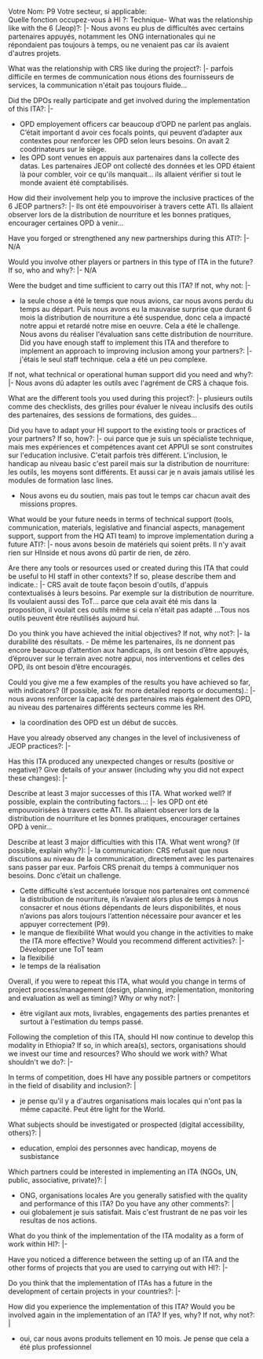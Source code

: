 Votre Nom:  P9
Votre secteur, si applicable:  
Quelle fonction occupez-vous à HI ?:  Technique-
What was the relationship like with the 6 (Jeop)?: |-  Nous avons eu plus de difficultés avec certains partenaires appuyés, notamment les ONG internationales qui ne répondaient pas toujours à temps, ou ne venaient pas car ils avaient d'autres projets. 

What was the relationship with CRS like during the project?: |-  parfois difficile en termes de communication nous étions des fournisseurs de services, la communication n'était pas toujours fluide...

Did the DPOs really participate and get involved during the implementation of this ITA?: |-  
-  OPD employement officers car beaucoup d’OPD ne parlent pas anglais. C’était important d avoir ces focals points, qui peuvent d’adapter aux contextes pour renforcer les OPD selon leurs besoins. On avait 2 coodrinateurs sur le siège. 
-  les OPD sont venues en appuis aux partenaires dans la collecte des datas. Les partenaires JEOP ont collecté des données et les OPD étaient là pour combler, voir ce qu'ils manquait... ils allaient vérifier si tout le monde avaient été comptabilisés.

How did their involvement help you to improve the inclusive practices of the 6 JEOP partners?: |-  Ils ont été empouvoiriser à travers cette ATI. Ils allaient observer lors de la distribution de nourriture et les bonnes pratiques, encourager certaines OPD à venir...

Have you forged or strengthened any new partnerships during this ATI?: |-  N/A

Would you involve other players or partners in this type of ITA in the future? If so, who and why?: |- N/A 

Were the budget and time sufficient to carry out this ITA? If not, why not: |-
-  la seule chose a été le temps que nous avions, car nous avons perdu du temps au départ. Puis nous avons eu la mauvaise surprise que durant 6 mois la distribution de nourriture a été suspendue, donc cela a impacté notre appui et retardé notre mise en oeuvre. Cela a été le challenge. Nous avons du réaliser l'évaluation sans cette distribution de nourriture. 
Did you have enough staff to implement this ITA and therefore to implement an approach to improving inclusion among your partners?: |- j'étais le seul staff technique. cela a été un peu complexe. 

If not, what technical or operational human support did you need and why?: |-  Nous avons dû adapter les outils avec l'agrément de CRS à chaque fois. 

What are the different tools you used during this project?: |- plusieurs outils comme des checklists, des grilles pour évaluer le niveau inclusifs des outils des partenaires, des sessions de formations, des guides...

Did you have to adapt your HI support to the existing tools or practices of your partners? If so, how?: |-  oui parce que je suis un spécialiste technique, mais mes expériences et compétences avant cet APPUI se sont construites sur l'education inclusive. C'etait parfois très différent. L'inclusion, le handicap au niveau basic c'est pareil mais sur la distribution de nourriture: les outils, les moyens sont différents. Et aussi car je n avais jamais utilisé les modules de formation Iasc lines. 
-  Nous avons eu du soutien, mais pas tout le temps car chacun avait des missions propres. 

What would be your future needs in terms of technical support (tools, communication, materials, legislative and financial aspects, management support, support from the HQ ATI team) to improve implementation during a future ATI?: |-  nous avons besoin de matériels qui soient prêts. Il n'y avait rien sur HInside et nous avons dû partir de rien, de zéro. 

Are there any tools or resources used or created during this ITA that could be useful to HI staff in other contexts? If so, please describe them and indicate.: |-  CRS avait de toute façon besoin d'outils, d'appuis contextualisés à leurs besoins. Par exemple sur la distribution de nourriture. Ils voulaient aussi des ToT... parce que cela avait été mis dans la proposition, il voulait ces outils même si cela n'était pas adapté ...Tous nos outils peuvent être réutilisés aujourd hui. 

Do you think you have achieved the initial objectives? If not, why not?: |-  la durabilité des résultats. -	De même les partenaires, ils ne donnent pas encore beaucoup d’attention aux handicaps, ils ont besoin d’être appuyés, d’éprouver sur le terrain avec notre appui, nos interventions et celles des OPD, ils ont besoin d’être encouragés.

Could you give me a few examples of the results you have achieved so far, with indicators? (If possible, ask for more detailed reports or documents).: |-  nous avons renforcer la capacité des partenaires mais également des OPD, au niveau des partenaires différents secteurs comme les RH. 
-  la coordination des OPD est un début de succès. 

Have you already observed any changes in the level of inclusiveness of JEOP practices?: |-

Has this ITA produced any unexpected changes or results (positive or negative)? Give details of your answer (including why you did not expect these changes): |-

Describe at least 3 major successes of this ITA. What worked well? If possible, explain the contributing factors...: |-  les OPD ont été empouvoirisées à travers cette ATI. Ils allaient observer lors de la distribution de nourriture et les bonnes pratiques, encourager certaines OPD à venir...

Describe at least 3 major difficulties with this ITA. What went wrong? (If possible, explain why?): |- la communication: CRS refusait que nous discutions au niveau de la communication, directement avec les partenaires sans passer par eux. Parfois CRS prenait du temps à communiquer nos besoins. Donc c’était un challenge. 
-  Cette difficulté s’est accentuée lorsque nos partenaires ont commencé la distribution de nourriture, ils n’avaient alors plus de temps à nous consacrer et nous étions dépendants de leurs disponibilités, et nous n’avions pas alors toujours l’attention nécessaire pour avancer et les appuyer correctement (P9).
-  le manque de flexibilité
What would you change in the activities to make the ITA more effective? Would you recommend different activities?: |-  Développer une ToT team
-  la flexibilié
-  le temps de la réalisation 

Overall, if you were to repeat this ITA, what would you change in terms of project process/management (design, planning, implementation, monitoring and evaluation as well as timing)? Why or why not?: |
-  être vigilant aux mots, livrables, engagements des parties prenantes et surtout à l'estimation du temps passé. 

Following the completion of this ITA, should HI now continue to develop this modality in Ethiopia? If so, in which area(s), sectors, organisations should we invest our time and resources? Who should we work with? What shouldn't we do?: |-

In terms of competition, does HI have any possible partners or competitors in the field of disability and inclusion?: |
-  je pense qu'il y a d'autres organisations mais locales qui n'ont pas la même capacité. Peut être light for the World. 

What subjects should be investigated or prospected (digital accessibility, others)?: |
-  education, emploi des personnes avec handicap, moyens de susbistance

Which partners could be interested in implementing an ITA (NGOs, UN, public, associative, private)?: |
- ONG, organisations locales
Are you generally satisfied with the quality and performance of this ITA? Do you have any other comments?: |
-  oui globalement je suis satisfait. Mais c'est frustrant de ne pas voir les resultas de nos actions. 

What do you think of the implementation of the ITA modality as a form of work within HI?: |-

Have you noticed a difference between the setting up of an ITA and the other forms of projects that you are used to carrying out with HI?: |-

Do you think that the implementation of ITAs has a future in the development of certain projects in your countries?: |-

How did you experience the implementation of this ITA? Would you be involved again in the implementation of an ITA? If yes, why? If not, why not?: |
-  oui, car nous avons produits tellement en 10 mois. Je pense que cela a été plus professionnel

